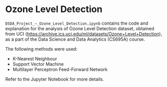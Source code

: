 # Ozone Level Detection

`DSDA_Project_—_Ozone_Level_Detection.ipynb` contains the code and explanation for the analysis of Ozone Level Detection dataset, obtained from UCI (https://archive.ics.uci.edu/ml/datasets/Ozone+Level+Detection), as a part of the Data Science and Data Analytics (CS695A) course.

The following methods were used:
- K-Nearest Neighbour
- Support Vector Machine
- Multilayer Perceptron Feed-Forward Network

Refer to the Jupyter Notebook for more details.
